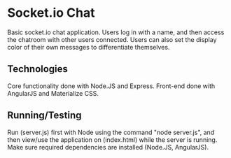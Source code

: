 # Socket.io Chat
Basic socket.io chat application. Users log in with a name, and then access the chatroom with other users connected. Users can also set the display color of their own messages to differentiate themselves.

## Technologies
Core functionality done with Node.JS and Express. Front-end done with AngularJS and Materialize CSS.

## Running/Testing
Run (server.js) first with Node using the command "node server.js", and then view/use the application on (index.html) while the server is running. Make sure required dependencies are installed (Node.JS, AngularJS).
